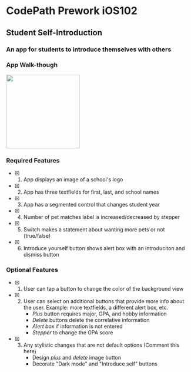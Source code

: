 # CodePath Prework iOS102

## Student Self-Introduction

### An app for students to introduce themselves with others

### App Walk-though
<img src="https://i.imgur.com/RtczRfN.gif" width=200><br>

### Required Features

- [x] 1. App displays an image of a school's logo
- [x] 2. App has three textfields for first, last, and school names
- [x] 3. App has a segmented control that changes student year
- [x] 4. Number of pet matches label is increased/decreased by stepper
- [x] 5. Switch makes a statement about wanting more pets or not (true/false) 
- [x] 6. Introduce yourself button shows alert box with an introduciton and dismiss button

### Optional Features

- [x] 1. User can tap a button to change the color of the background view
- [x] 2. User can select on additional buttons that provide more info about the user. Example: more textfields, a different alert box, etc.
        * *Plus* button requires major, GPA, and hobby information
        * *Delete* buttons delete the correlative information
        * *Alert box* if information is not entered
        * *Stepper* to change the GPA score
- [x] 3. Any stylistic changes that are not default options (Comment this here)
        * Design *plus* and *delete* image button
        * Decorate "Dark mode" and "Introduce self" buttons
